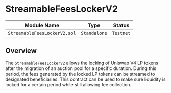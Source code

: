 # StreamableFeesLockerV2

| Module Name                  | Type         | Status    |
| ---------------------------- | ------------ | --------- |
| `StreamableFeesLockerV2.sol` | `Standalone` | `Testnet` |

## Overview

The `StreamableFeesLockerV2` allows the locking of Uniswap V4 LP tokens after the migration of an auction pool for a specific duration. During this period, the fees generated by the locked LP tokens can be streamed to designated beneficiaries. This contract can be used to make sure liquidity is locked for a certain period while still allowing fee collection.

